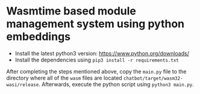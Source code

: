 # Wasmtime based module management system using python embeddings

- Install the latest python3 version: https://www.python.org/downloads/
- Install the dependencies using `pip3 install -r requirements.txt`

After completing the steps mentioned above, copy the `main.py` file to the
directory where all of the `wasm` files are located
`chatbot/target/wasm32-wasi/release`. Afterwards, execute the python script
using `python3 main.py`.


